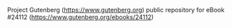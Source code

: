 Project Gutenberg (https://www.gutenberg.org) public repository for eBook #24112 (https://www.gutenberg.org/ebooks/24112)
